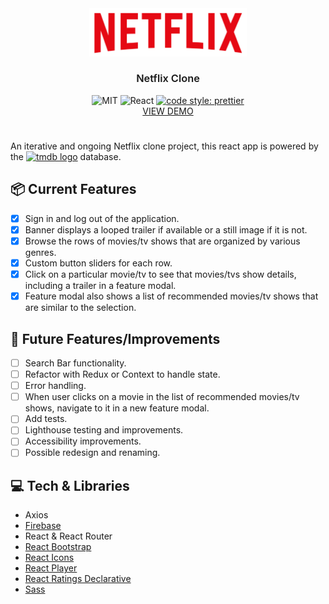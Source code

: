 <div align="center">
  <img width="50%" src="./public\images\misc\netflix_desktop_logo.png" alt="netflix logo"/>
  <h3 style="font-weight:600">Netflix Clone</h3>


![MIT](https://img.shields.io/packagist/l/doctrine/orm.svg)
![React](https://img.shields.io/badge/react-v18.1.0-red.svg)
[![code style: prettier](https://img.shields.io/badge/code_style-prettier-ff69b4.svg?style=flat-square)](https://github.com/prettier/prettier)
</br>
<a href="https://flickfinder-jadeli1720.vercel.app/" target="_blank">VIEW DEMO</a>

<!-- 1 or 2 gifs or images need to go here -->

</div>

#

<p>An iterative and ongoing Netflix clone project, this react app is powered by the  <a href="https://www.themoviedb.org/?language=en-US" target="_blank"><img className='tmdbLogo' src="https://www.themoviedb.org/assets/2/v4/logos/v2/blue_short-8e7b30f73a4020692ccca9c88bafe5dcb6f8a62a4c6bc55cd9ba82bb2cd95f6c.svg" alt="tmdb logo" width="80px" /></a> database.</p>

## :package: Current Features

- [x] Sign in and log out of the application.
- [x] Banner displays a looped trailer if available or a still image if it is not.
- [x] Browse the rows of movies/tv shows that are organized by various genres.
- [x] Custom button sliders for each row.
- [x] Click on a particular movie/tv to see that movies/tvs show details, including a trailer in a feature modal.
- [x] Feature modal also shows a list of recommended movies/tv shows that are similar to the selection.

## :crystal_ball: Future Features/Improvements

- [ ] Search Bar functionality.
- [ ] Refactor with Redux or Context to handle state.
- [ ] Error handling.
- [ ] When user clicks on a movie in the list of recommended movies/tv shows, navigate to it in a new feature modal.
- [ ] Add tests.
- [ ] Lighthouse testing and improvements.
- [ ] Accessibility improvements.
- [ ] Possible redesign and renaming.

## :computer: Tech & Libraries

- Axios
- [Firebase](https://firebase.google.com)
- React & React Router
- [React Bootstrap](https://react-bootstrap.github.io/)
- [React Icons](https://react-icons.github.io/react-icons/)
- [React Player](https://www.npmjs.com/package/react-player)
- [React Ratings Declarative](https://www.npmjs.com/package/react-ratings-declarative)
- [Sass](https://sass-lang.com/)
